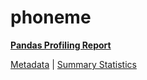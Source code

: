 # phoneme

[**Pandas Profiling Report**](../docs_sources/profile/phoneme.html)

[Metadata](metadata.yaml) | [Summary Statistics](summary_stats.csv)

